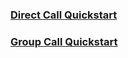 ### [Direct Call Quickstart](https://github.com/sendbird/quickstart-calls-directcall-react-native)

### [Group Call Quickstart](https://github.com/sendbird/quickstart-calls-groupcall-react-native)
